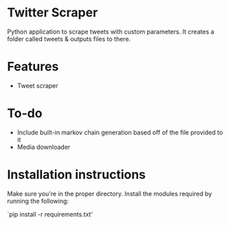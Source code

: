 # Twitter Scraper
Python application to scrape tweets with custom parameters. It creates a folder called tweets & outputs files to there.

# Features
* Tweet scraper

# To-do
* Include built-in markov chain generation based off of the file provided to it
* Media downloader

# Installation instructions
Make sure you're in the proper directory. Install the modules required by running the following:

`pip install -r requirements.txt'
